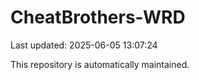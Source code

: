 # CheatBrothers-WRD

Last updated: 2025-06-05 13:07:24

This repository is automatically maintained.
